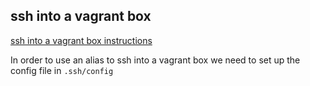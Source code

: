 ## ssh into a vagrant box

[ssh into a vagrant box instructions](http://www.hashbangcode.com/blog/connecting-vagrant-box-without-vagrant-ssh-command)

In order to use an alias to ssh into a vagrant box we need to set up the config
file in `.ssh/config`

